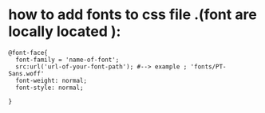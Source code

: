 # how to add fonts to css file .(font are locally located ):  
```
@font-face{
  font-family = 'name-of-font';
  src:url('url-of-your-font-path'); #--> example ; 'fonts/PT-Sans.woff' 
  font-weight: normal;
  font-style: normal;
 
}
```
